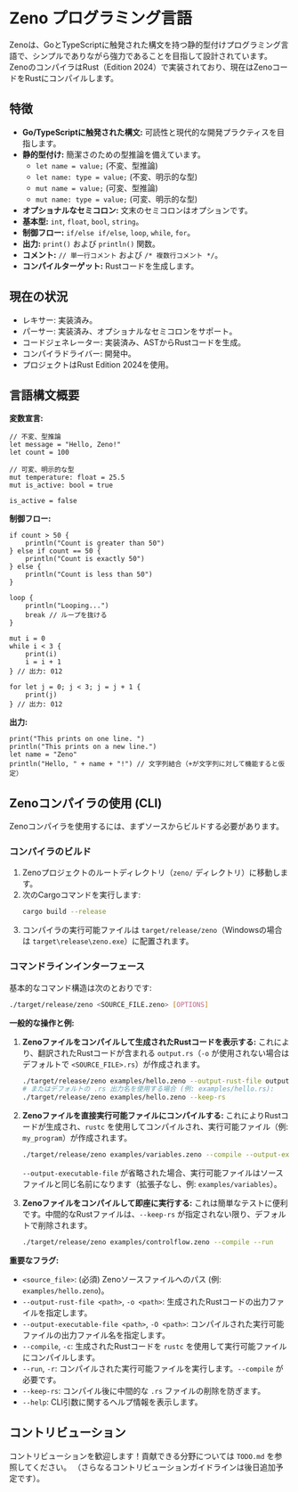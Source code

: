 # Zeno プログラミング言語

Zenoは、GoとTypeScriptに触発された構文を持つ静的型付けプログラミング言語で、シンプルでありながら強力であることを目指して設計されています。ZenoのコンパイラはRust（Edition 2024）で実装されており、現在はZenoコードをRustにコンパイルします。

## 特徴
- **Go/TypeScriptに触発された構文:** 可読性と現代的な開発プラクティスを目指します。
- **静的型付け:** 簡潔さのための型推論を備えています。
    - `let name = value;` (不変、型推論)
    - `let name: type = value;` (不変、明示的な型)
    - `mut name = value;` (可変、型推論)
    - `mut name: type = value;` (可変、明示的な型)
- **オプショナルなセミコロン:** 文末のセミコロンはオプションです。
- **基本型:** `int`, `float`, `bool`, `string`。
- **制御フロー:** `if/else if/else`, `loop`, `while`, `for`。
- **出力:** `print()` および `println()` 関数。
- **コメント:** `// 単一行コメント` および `/* 複数行コメント */`。
- **コンパイルターゲット:** Rustコードを生成します。

## 現在の状況
- レキサー: 実装済み。
- パーサー: 実装済み、オプショナルなセミコロンをサポート。
- コードジェネレーター: 実装済み、ASTからRustコードを生成。
- コンパイラドライバー: 開発中。
- プロジェクトはRust Edition 2024を使用。

## 言語構文概要

**変数宣言:**
```zeno
// 不変、型推論
let message = "Hello, Zeno!"
let count = 100

// 可変、明示的な型
mut temperature: float = 25.5
mut is_active: bool = true

is_active = false
```

**制御フロー:**
```zeno
if count > 50 {
    println("Count is greater than 50")
} else if count == 50 {
    println("Count is exactly 50")
} else {
    println("Count is less than 50")
}

loop {
    println("Looping...")
    break // ループを抜ける
}

mut i = 0
while i < 3 {
    print(i)
    i = i + 1
} // 出力: 012

for let j = 0; j < 3; j = j + 1 {
    print(j)
} // 出力: 012
```

**出力:**
```zeno
print("This prints on one line. ")
println("This prints on a new line.")
let name = "Zeno"
println("Hello, " + name + "!") // 文字列結合（+が文字列に対して機能すると仮定）
```

## Zenoコンパイラの使用 (CLI)

Zenoコンパイラを使用するには、まずソースからビルドする必要があります。

### コンパイラのビルド
1.  Zenoプロジェクトのルートディレクトリ（`zeno/` ディレクトリ）に移動します。
2.  次のCargoコマンドを実行します:
    ```bash
    cargo build --release
    ```
3.  コンパイラの実行可能ファイルは `target/release/zeno`（Windowsの場合は `target\release\zeno.exe`）に配置されます。

### コマンドラインインターフェース
基本的なコマンド構造は次のとおりです:
```bash
./target/release/zeno <SOURCE_FILE.zeno> [OPTIONS]
```

**一般的な操作と例:**

1.  **Zenoファイルをコンパイルして生成されたRustコードを表示する:**
    これにより、翻訳されたRustコードが含まれる `output.rs`（`-o` が使用されない場合はデフォルトで `<SOURCE_FILE>.rs`）が作成されます。
    ```bash
    ./target/release/zeno examples/hello.zeno --output-rust-file output.rs --keep-rs
    # またはデフォルトの .rs 出力名を使用する場合 (例: examples/hello.rs):
    ./target/release/zeno examples/hello.zeno --keep-rs
    ```

2.  **Zenoファイルを直接実行可能ファイルにコンパイルする:**
    これによりRustコードが生成され、`rustc` を使用してコンパイルされ、実行可能ファイル（例: `my_program`）が作成されます。
    ```bash
    ./target/release/zeno examples/variables.zeno --compile --output-executable-file my_program
    ```
    `--output-executable-file` が省略された場合、実行可能ファイルはソースファイルと同じ名前になります（拡張子なし、例: `examples/variables`）。

3.  **Zenoファイルをコンパイルして即座に実行する:**
    これは簡単なテストに便利です。中間的なRustファイルは、`--keep-rs` が指定されない限り、デフォルトで削除されます。
    ```bash
    ./target/release/zeno examples/controlflow.zeno --compile --run
    ```

**重要なフラグ:**
-   `<source_file>`: (必須) Zenoソースファイルへのパス (例: `examples/hello.zeno`)。
-   `--output-rust-file <path>`, `-o <path>`: 生成されたRustコードの出力ファイルを指定します。
-   `--output-executable-file <path>`, `-O <path>`: コンパイルされた実行可能ファイルの出力ファイル名を指定します。
-   `--compile`, `-c`: 生成されたRustコードを `rustc` を使用して実行可能ファイルにコンパイルします。
-   `--run`, `-r`: コンパイルされた実行可能ファイルを実行します。`--compile` が必要です。
-   `--keep-rs`: コンパイル後に中間的な `.rs` ファイルの削除を防ぎます。
-   `--help`: CLI引数に関するヘルプ情報を表示します。

## コントリビューション
コントリビューションを歓迎します！貢献できる分野については `TODO.md` を参照してください。
（さらなるコントリビューションガイドラインは後日追加予定です）。
```
